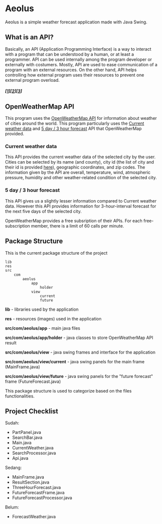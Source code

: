 # Aeolus

Aeolus is a simple weather forecast application made with Java Swing.

## What is an API?

Basically, an API (Application Programming Interface) is a way to interact with a program that can be understood by a human, or at least a programmer. API can be used internally among the program developer or externally with costumers. Mostly, API are used to ease communication of a program with an external resources. On the other hand, API helps controlling how external program uses their resources to prevent one external program overload.

##### [[1](https://medium.freecodecamp.org/what-is-an-api-in-english-please-b880a3214a82)][[2](https://en.wikipedia.org/wiki/Application_programming_interface)][[3](https://www.infoworld.com/article/3269878/apis/what-is-an-api-application-programming-interfaces-explained.html)]

## OpenWeatherMap API

This program uses the [OpenWeatherMap API](https://openweathermap.org/api) for information about weather of cities around the world. This program particularly uses the [Current weather data](https://openweathermap.org/current)  and [5 day / 3 hour forecast](https://openweathermap.org/forecast5) API that OpenWeatherMap provided.

### Current weather data

This API provides the current weather data of the selected city by the user. Cities can be selected by its name (and county), city id (the list of city and their id is provided [here](http://bulk.openweathermap.org/sample/)), geographic coordinates, and zip codes. The information given by the API are overall, temperature, wind, atmospheric pressure, humidity and other weather-related condition of the selected city.

### 5 day / 3 hour forecast

This API gives us a slightly lesser information compared to Current weather data. However this API provides information for 3-hour-interval forecast for the next five days of the selected city.

OpenWeatherMap provides a free subsription of their APIs. For each free-subscription member, there is a limit of 60 calls per minute.

## Package Structure

This is the current package structure of the project

```
lib
res
src
	com
		aeolus
			app
			    holder
			view
			    current
			    future
```

**lib** - libraries used by the application

**res** - resources (images) used in the application

**src/com/aeolus/app** - main java files

**src/com/aeolus/app/holder** - java classes to store OpenWeatherMap API result

**src/com/aeolus/view** - java swing frames and interface for the application

**src/com/aeolus/view/current** - java swing panels for the main frame (MainFrame.java)

**src/com/aeolus/view/future** - java swing panels for the "future forecast" frame (FutureForecast.java) 

This package structure is used to categorize based on the files functionalities.

## Project Checklist

Sudah:
 - PartPanel.java
 - SearchBar.java
 - Main.java
 - CurrentWeather.java
 - SearchProcessor.java
 - Api.java

Sedang:
 - MainFrame.java
 - ResultSection.java
 - ThreeHourForecast.java
 - FutureForecastFrame.java
 - FutureForecastProcessor.java

Belum:
 - ForecastWeather.java